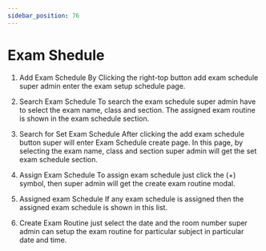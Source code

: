 ```yaml
---
sidebar_position: 76
---
```

 
# Exam Shedule
1. Add Exam Schedule
By Clicking the right-top button add exam schedule super admin enter the exam setup schedule page.

2. Search Exam Schedule
To search the exam schedule super admin have to select the exam name, class and section. The assigned exam routine is shown in the exam schedule section.

3. Search for Set Exam Schedule
After clicking the add exam schedule button super will enter Exam Schedule create page. In this page, by selecting the exam name, class and section super admin will get the set exam schedule section.

4. Assign Exam Schedule
To assign exam schedule just click the (+) symbol, then super admin will get the create exam routine modal.

5. Assigned exam Schedule
If any exam schedule is assigned then the assigned exam schedule is shown in this list.

6. Create Exam Routine
just select the date and the room number super admin can setup the exam routine for particular subject in particular date and time.
